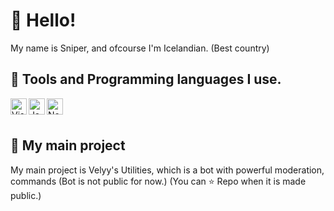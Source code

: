 # 👋 Hello!

My name is Sniper, and ofcourse I'm Icelandian. (Best country)

## 🔧 Tools and Programming languages I use.

<div>
  <img align="left" alt="Visual Studio Code Insider" width="26px" src="https://upload.wikimedia.org/wikipedia/commons/thumb/4/4b/Visual_Studio_Code_Insiders_1.36_icon.svg/1200px-Visual_Studio_Code_Insiders_1.36_icon.svg.png" /
  <img align="left" alt="Discord.js" width="26px" src="https://i.imgur.com/SI1DZf3.png" />
  <img align="left" alt="Javascript" width="26px" src="https://i.imgur.com/3u1wzwE.png"/> 
  <img align="left" alt="Node.js" width="26px" src="https://i.imgur.com/tYLFZBh.png"/> <br><br>
</div>

## 🎈 My main project
My main project is Velyy's Utilities, which is a bot with powerful moderation, commands (Bot is not public for now.) (You can ⭐ Repo when it is made public.)

